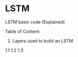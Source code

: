 # LSTM
LSTM basic code (Explained)

Table of Content:

1. Layers used to build an LSTM

  1.1
  1.2
  1.3

